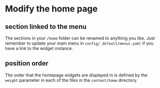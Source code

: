 # Modify the home page

## section linked to the menu
The sections in your `/home` folder can be renamed to anything you like. Just remember to update your main menu in `config/_default/menus.yaml` if you have a link to the widget instance.

## position order

The order that the homepage widgets are displayed in is defined by the `weight` parameter in each of the files in the `content/home` directory.